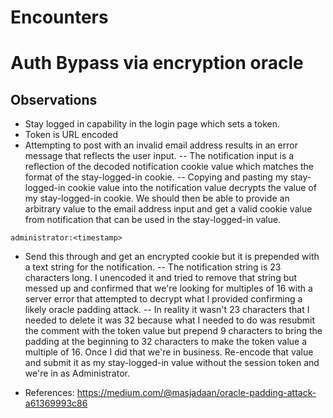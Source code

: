 # Encounters

# Auth Bypass via encryption oracle
## Observations
- Stay logged in capability in the login page which sets a token. 
- Token is URL encoded
- Attempting to post with an invalid email address results in an error message that reflects the user input. 
-- The notification input is a reflection of the decoded notification cookie value which matches the format of the stay-logged-in cookie. 
-- Copying and pasting my stay-logged-in cookie value into the notification value decrypts the value of my stay-logged-in cookie. We should then be able to provide an arbitrary value to the email address input and get a valid cookie value from notification that can be used in the stay-logged-in value. 
```
administrator:<timestamp>
```
- Send this through and get an encrypted cookie but it is prepended with a text string for the notification.
-- The notification string is 23 characters long. I unencoded it and tried to remove that string but messed up and confirmed that we're looking for multiples of 16 with a server error that attempted to decrypt what I provided confirming a likely oracle padding attack. 
-- In reality it wasn't 23 characters that I needed to delete it was 32 because what I needed to do was resubmit the comment with the token value but prepend 9 characters to bring the padding at the beginning to 32 characters to make the token value a multiple of 16. Once I did that we're in business. Re-encode that value and submit it as my stay-logged-in value without the session token and we're in as Administrator. 

- References:
https://medium.com/@masjadaan/oracle-padding-attack-a61369993c86

